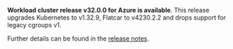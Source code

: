 **Workload cluster release v32.0.0 for Azure is available**. This release upgrades Kubernetes to v1.32.9, Flatcar to v4230.2.2 and drops support for legacy cgroups v1.

Further details can be found in the [release notes](https://docs.giantswarm.io/changes/workload-cluster-releases-azure/releases/azure-32.0.0).
